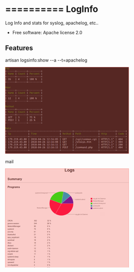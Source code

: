 ==========
LogInfo
==========

Log Info and stats for syslog, apachelog, etc..


* Free software: Apache license 2.0


Features
--------

artisan logsinfo:show --a --t=apachelog

<img alt="Cli" src="docs/cli.png?raw=true" width="400">

mail

<img alt="Cli" src="docs/mail.png?raw=true" width="400">
